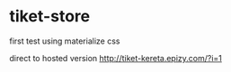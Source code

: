 # tiket-store
first test using materialize css


direct to hosted version 
http://tiket-kereta.epizy.com/?i=1
